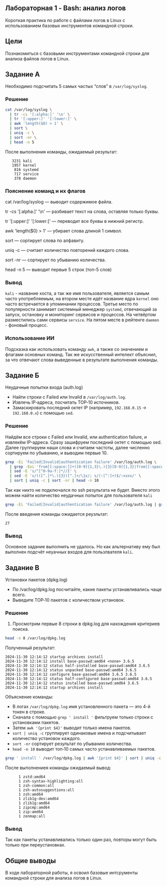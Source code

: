 ## Лабораторная 1 - Bash: анализ логов
Короткая практика по работе с файлами логов в Linux с использованием базовых инструментов командной строки.
 
## Цели
Познакомиться с базовыми инструментами командной строки для анализа файлов логов в Linux.

## Задание А
Необходимо подсчитать 5 самых частых “слов” в `/var/log/syslog`.

### Решение

```bash
cat /var/log/syslog \
  | tr -cs '[:alpha:]' '\n' \
  | tr '[:upper:]' '[:lower:]' \
  | awk 'length($0) > 1' \
  | sort \
  | uniq -c \
  | sort -nr \
  | head -n 5


```
После выполнения команды, ожидаемый результат:

```
   3231 kali
   1957 kernel
    816 systemd
    717 service
    378 daemon
```

### Пояснение команд и их флагов
cat /var/log/syslog — выводит содержимое файла.

tr -cs '[:alpha:]' '\n' — разбивает текст на слова, оставляя только буквы.

tr '[:upper:]' '[:lower:]' — переводит все буквы в нижний регистр.

awk 'length($0) > 1' — убирает слова длиной 1 символ.

sort — сортирует слова по алфавиту.

uniq -c — считает количество повторений каждого слова.

sort -nr — сортирует по убыванию количества.

head -n 5 — выводит первые 5 строк (топ-5 слов)

### Вывод
`kali` - название хоста, а так же имя пользователя,  является самым часто употребляемым, на втором месте идёт название ядра `kernel` оно часто встречается в упоминании процессов. Третье место по популярности занимает системный менеджер `systemd`, отвечающий за запуск, остановку и мониторинг сервисов и процессов. На четвёртом разместились сами сервисы `service`. На пятом месте в рейтенге `daemon` - фоновый процесс.

### Использование ИИ 
Подсказка как использовать команду `awk`, а также со значением и флагами основных команд. Так же искусственный интелект объяснил, за что отвечают слова выведенные в результате выполнения команды.

## Задание Б
Неудачные попытки входа (auth.log)
- Найти строки с Failed или Invalid в `/var/log/auth.log`.
- Извлечь IP‑адреса, посчитать TOP‑10 источников.
- Замаскировать последний октет IP (например, `192.168.0.15` → `192.168.0.x`) с помощью `sed`. 

### Решение
Найдём все строки с Failed или Invalid, или authentication failure, и извлекём IP-адреса. Сразу зашифруем последний октет с помощью sed. Далее группируем наши слова и считаем частоты, далее численно сортируем по убыванию, и выводим первые 10.

```bash
grep -Ei 'Failed|Invalid|authentication failure' /var/log/auth.log \
  | grep -Eoi 'from[[:space:]]+([0-9]{1,3}\.){3}[0-9]{1,3}|from[[:space:]]+([0-9a-f:]+)|rhost=([0-9]{1,3}\.){3}[0-9]{1,3}' \
  | sed -E 's/^[^0-9a-f:]*//I' \
  | sed -E 's/(([^.]*\.){3})[^.]+/\1x/; s/(:[^:]+)$/:xxxx/' \
  | sort | uniq -c | sort -nr | head -n 10

```
Так как никто не подключался по ssh результата не будет. Вместо этого можем найти количество неудачных попыток для пользователя `kali`

```bash
grep -Ei 'Failed|Invalid|authentication failure' /var/log/auth.log | grep kali | wc -l

```
После введения команды ожидается реузльтат:

```
27
```
### Вывод
Основное задание выполнить не удалось. Но как альтернативу ему был выполнен подсчёт неуачных входов для пользлвателя `kali`.

## Задание В
Установки пакетов (dpkg.log)
- По /var/log/dpkg.log посчитайте, какие пакеты устанавливались чаще всего.
- Выведите TOP‑10 пакетов с количеством установок.

### Решение 

1. Просмотрим первые 8 строки в dpkg.log для нахождения критериев поиска.
```bash
head -n 8 /var/log/dpkg.log

```
Полученный результат:
```
2024-11-30 12:14:12 startup archives install
2024-11-30 12:14:12 install base-passwd:amd64 <none> 3.6.5
2024-11-30 12:14:12 status half-installed base-passwd:amd64 3.6.5
2024-11-30 12:14:12 status unpacked base-passwd:amd64 3.6.5
2024-11-30 12:14:12 configure base-passwd:amd64 3.6.5 3.6.5
2024-11-30 12:14:12 status half-configured base-passwd:amd64 3.6.5
2024-11-30 12:14:12 status installed base-passwd:amd64 3.6.5
2024-11-30 12:14:12 startup archives install

```
Объяснение команды:

- В логах `/var/log/dpkg.log` имя установленного пакета — это 4-й токен в строке.
- Сначала с помощью `grep ' install '` фильтруем только строки с установками пакетов.
- Затем `awk '{print $4}'` выводит только имена пакетов.
- `sort | uniq -c` группирует одинаковые имена и подсчитывает количество установок каждого.
- `sort -nr` сортирует результат по убыванию количества.
- `head -n 10` выводит топ‑10 самых часто устанавливаемых пакетов.

```bash
grep ' install ' /var/log/dpkg.log | awk '{print $4}' | sort | uniq -c | sort -nr | head -n 10

```
После выполнениея команды ожидаемый вывод:
```
      1 zstd:amd64
      1 zsh-syntax-highlighting:all
      1 zsh-common:all
      1 zsh-autosuggestions:all
      1 zsh:amd64
      1 zlib1g-dev:amd64
      1 zlib1g:amd64
      1 zipcmp:amd64
      1 zip:amd64
      1 zenmap:all
```
### Вывод
Так как пакеты устанавливались только один раз, повторы могут быть только при переустановках.
 
## Общие выводы
В ходе лабораторной работы, я освоил базовые интсрументы командной строки для анализа логов в Linux.
